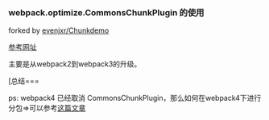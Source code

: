 ### webpack.optimize.CommonsChunkPlugin 的使用
forked by [evenjxr/Chunkdemo](https://github.com/evenjxr/webpack-commonsChunkPlugin-demo)

[参考网址](https://juejin.im/post/6844903747051585550)

主要是从webpack2到webpack3的升级。

[总结===

ps: webpack4 已经取消 CommonsChunkPlugin，那么如何在webpack4下进行分包=>可以参考[这篇文章](https://github.com/yesvods/Blog/issues/15)
